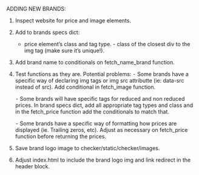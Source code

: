 ADDING NEW BRANDS:

1. Inspect website for price and image elements.
2. Add to brands specs dict:
	-	price element’s class and tag type.	-	 class of the closest div to the img tag (make sure it’s unique!).
3. Add brand name to conditionals on fetch_name_brand function.
4. Test functions as they are. Potential problems:
	⁃	Some brands have a specific way of declaring img tags or img src attributte (ie: data-src instead of src). Add conditional in fetch_image function.

	⁃	Some brands will have specific tags for reduced and non reduced prices. In brand specs dict, add all appropriate tag types and class and in the fetch_price function add the conditionals to match that.

	⁃	Some brands have a specific way of formatting how prices are displayed (ie. Trailing zeros, etc). Adjust as necessary on fetch_price function before returning the prices.
5. Save brand logo image to checker/static/checker/images.

6. Adjust index.html to include the brand logo img and link redirect in the header block.